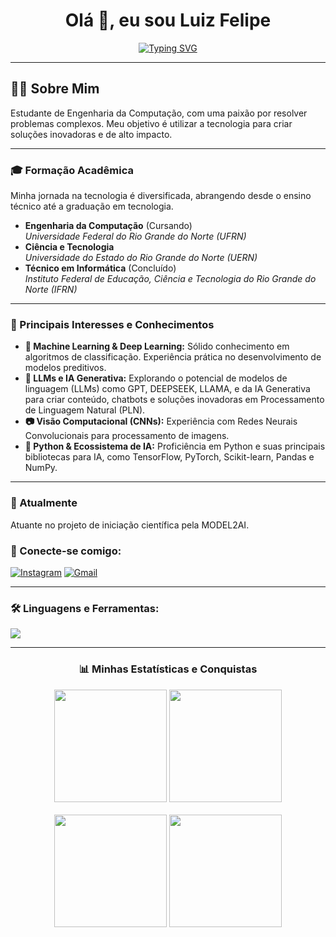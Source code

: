 <h1 align="center">Olá 👋, eu sou Luiz Felipe</h1>

<p align="center">
  <a href="https://github.com/DenverCoder1/readme-typing-svg">
    <img src="https://readme-typing-svg.herokuapp.com?font=Fira+Code&size=24&pause=1000&color=3397F7&width=435&lines=Desenvolvedor+e+Pesquisador;Sempre+aprendendo+coisas+novas;Apaixonado+por+tecnologia;Entusiasta+de+Código+Aberto" alt="Typing SVG" />
  </a>
</p>

---

<h2 align="left">👨‍💻 Sobre Mim</h2>

<p align="left">
  Estudante de Engenharia da Computação, com uma paixão por resolver problemas complexos. Meu objetivo é utilizar a tecnologia para criar soluções inovadoras e de alto impacto.
</p>

---

<h3 align="left">🎓 Formação Acadêmica</h3>

<p align="left">
  Minha jornada na tecnologia é diversificada, abrangendo desde o ensino técnico até a graduação em tecnologia.
</p>

<ul>
  <li>
    <b>Engenharia da Computação</b> (Cursando) <br>
    <i>Universidade Federal do Rio Grande do Norte (UFRN)</i>
  </li>
  <li>
    <b>Ciência e Tecnologia</b> <br>
    <i>Universidade do Estado do Rio Grande do Norte (UERN)</i>
  </li>
  <li>
    <b>Técnico em Informática</b> (Concluído) <br>
    <i>Instituto Federal de Educação, Ciência e Tecnologia do Rio Grande do Norte (IFRN)</i>
  </li>
</ul>

---

<h3 align="left">🚀 Principais Interesses e Conhecimentos</h3>

<ul>
  <li>
    <b>🤖 Machine Learning & Deep Learning:</b> Sólido conhecimento em algoritmos de classificação. Experiência prática no desenvolvimento de modelos preditivos.
  </li>
  <li>
    <b>🔧 LLMs e IA Generativa:</b> Explorando o potencial de modelos de linguagem (LLMs) como GPT, DEEPSEEK, LLAMA, e da IA Generativa para criar conteúdo, chatbots e soluções inovadoras em Processamento de Linguagem Natural (PLN).
  </li>
  <li>
    <b>📷 Visão Computacional (CNNs):</b> Experiência com Redes Neurais Convolucionais para processamento de imagens.
  </li>
  <li>
    <b>🐍 Python & Ecossistema de IA:</b> Proficiência em Python e suas principais bibliotecas para IA, como TensorFlow, PyTorch, Scikit-learn, Pandas e NumPy.
  </li>
</ul>

---

<h3 align="left">💼 Atualmente</h3>

<p align="left">
 Atuante no projeto de iniciação científica pela MODEL2AI.
</p>

<h3 align="left">🤝 Conecte-se comigo:</h3>
<p align="left">
  <a href="https://www.instagram.com/iluixfelipe/" target="blank"><img src="https://img.shields.io/badge/Instagram-E4405F?style=for-the-badge&logo=instagram&logoColor=white" alt="Instagram"/></a>
  <a href="mailto:lf06092004@gmail.com" target="blank"><img src="https://img.shields.io/badge/Gmail-D14836?style=for-the-badge&logo=gmail&logoColor=white" alt="Gmail"/></a>
</p>

---

<h3 align="left">🛠️ Linguagens e Ferramentas:</h3>
<p align="left">
  <a href="https://skillicons.dev">
    <img src="https://skillicons.dev/icons?i=python,git,java,tensorflow,scikitlearn,c,cpp,qt,springboot&perline=10" />
  </a>
</p>

---

<div align="center">
  <h3 align="center">📊 Minhas Estatísticas e Conquistas</h3>
  <img height="180em" src="https://github-readme-stats.vercel.app/api?username=luiz-pytech&show_icons=true&theme=dracula&include_all_commits=true&count_private=true"/>
  <img height="180em" src="https://github-readme-stats.vercel.app/api/top-langs/?username=luiz-pytech&layout=compact&langs_count=7&theme=dracula"/>
  <br><br>
  <img height="180em" src="https://github-readme-streak-stats.herokuapp.com/?user=luiz-pytech&theme=dracula" />
  <img height="180em" src="https://github-profile-trophy.vercel.app/?username=luiz-pytech&theme=dracula&column=3&row=2" />
</div>
